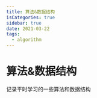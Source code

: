 ```yaml
---
title: 算法&数据结构
isCategories: true
sidebar: true
date: 2021-03-22
tags:
  - algorithm
---
```


# 算法&数据结构

记录平时学习的一些算法和数据结构

